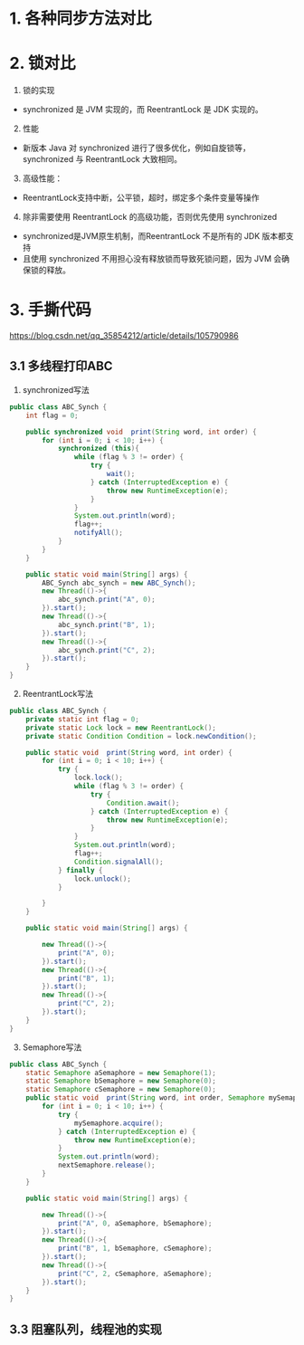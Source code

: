 # 1. 各种同步方法对比



# 2. 锁对比

1. 锁的实现

- synchronized 是 JVM 实现的，而 ReentrantLock 是 JDK 实现的。

2. 性能

- 新版本 Java 对 synchronized 进行了很多优化，例如自旋锁等，synchronized 与 ReentrantLock 大致相同。

3. 高级性能：

- ReentrantLock支持中断，公平锁，超时，绑定多个条件变量等操作

4. 除非需要使用 ReentrantLock 的高级功能，否则优先使用 synchronized

- synchronized是JVM原生机制，而ReentrantLock 不是所有的 JDK 版本都支持
- 且使用 synchronized 不用担心没有释放锁而导致死锁问题，因为 JVM 会确保锁的释放。

# 3. 手撕代码

https://blog.csdn.net/qq_35854212/article/details/105790986

## 3.1 多线程打印ABC

1. synchronized写法

```java
public class ABC_Synch {
    int flag = 0;

    public synchronized void  print(String word, int order) {
        for (int i = 0; i < 10; i++) {
            synchronized (this){
                while (flag % 3 != order) {
                    try {
                        wait();
                    } catch (InterruptedException e) {
                        throw new RuntimeException(e);
                    }
                }
                System.out.println(word);
                flag++;
                notifyAll();
            }
        }
    }

    public static void main(String[] args) {
        ABC_Synch abc_synch = new ABC_Synch();
        new Thread(()->{
            abc_synch.print("A", 0);
        }).start();
        new Thread(()->{
            abc_synch.print("B", 1);
        }).start();
        new Thread(()->{
            abc_synch.print("C", 2);
        }).start();
    }
}
```

2. ReentrantLock写法

```java
public class ABC_Synch {
    private static int flag = 0;
    private static Lock lock = new ReentrantLock();
    private static Condition Condition = lock.newCondition();

    public static void  print(String word, int order) {
        for (int i = 0; i < 10; i++) {
            try {
                lock.lock();
                while (flag % 3 != order) {
                    try {
                        Condition.await();
                    } catch (InterruptedException e) {
                        throw new RuntimeException(e);
                    }
                }
                System.out.println(word);
                flag++;
                Condition.signalAll();
            } finally {
                lock.unlock();
            }

        }
    }

    public static void main(String[] args) {

        new Thread(()->{
            print("A", 0);
        }).start();
        new Thread(()->{
            print("B", 1);
        }).start();
        new Thread(()->{
            print("C", 2);
        }).start();
    }
}
```

3. Semaphore写法

```java
public class ABC_Synch {
    static Semaphore aSemaphore = new Semaphore(1);
    static Semaphore bSemaphore = new Semaphore(0);
    static Semaphore cSemaphore = new Semaphore(0);
    public static void  print(String word, int order, Semaphore mySemaphore, Semaphore nextSemaphore) {
        for (int i = 0; i < 10; i++) {
            try {
                mySemaphore.acquire();
            } catch (InterruptedException e) {
                throw new RuntimeException(e);
            }
            System.out.println(word);
            nextSemaphore.release();
        }
    }

    public static void main(String[] args) {

        new Thread(()->{
            print("A", 0, aSemaphore, bSemaphore);
        }).start();
        new Thread(()->{
            print("B", 1, bSemaphore, cSemaphore);
        }).start();
        new Thread(()->{
            print("C", 2, cSemaphore, aSemaphore);
        }).start();
    }
}
```



## 3.3 阻塞队列，线程池的实现

